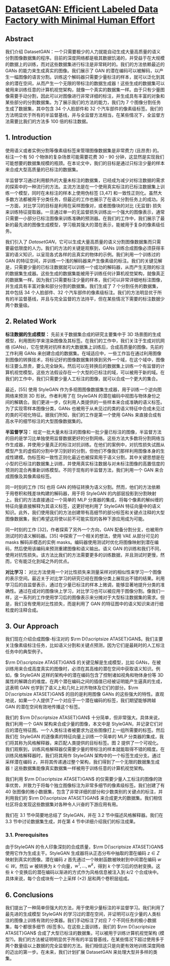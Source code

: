 # [DatasetGAN: Efficient Labeled Data Factory with Minimal Human Effort](https://arxiv.org/pdf/2104.06490.pdf)

## Abstract

我们介绍 DatasetGAN：一个只需要极少的人力就能自动生成大量高质量的语义分割图像数据集的程序。目前的深度网络都是极其数据饥渴的，并受益于在大规模的数据上的训练，而对这些数据集进行标注是非常耗时的。我们的方法依赖最近的 GANs 的能力来生成真实的图像。我们展示了 GAN 的潜在编码可以被解码，以产生一幅图像的语言分割。训练这个解码器只需要少量标注的样本，就可以泛化到其余的潜在空间，从而产生一个无限的带标注的数据生成器！这些生成的数据集可以被用来训练任意的计算机视觉架构，就像一个真实的数据集一样。由于只有少量图像需要手动分割，因此可以对图像进行非常详细的标注，并生成具有丰富的对象和某些部分的分割数据集。为了展示我们的方法的能力，我们为 7 个图像分割任务生成了数据集，其中包含 34 个人脸部件和 32 个汽车部件的像素级标签。我们的方法明显优于所有的半监督基线，并与全监督方法相当，在某些情况下，全监督方法需要比我们的方法多 100 倍的标注数据。

## 1. Introduction

使用语义或者实例分割等像素级标签来管理图像数据集是非常费力 (且昂贵) 的。标注一个有 50 个物体的复杂场景可能需要花费 30 - 90 分钟，这显然是实现我们可能想要的数据集规模的瓶颈。在本论文中，我们的目标是通过只标注少量的样本来合成大型高质量的已标注的数据集。

半监督学习通过利用额外的大量未标注的数据集，已经成为减少对标注数据的需求的探索中的一种流行的方法。主流方法是在一个使用真实标注的已标注数据集上训练一个模型，同时在未标注的样本上使用伪标签 [3,47] 和一致性正则化。虽然大多数方法都被用于分类任务，但最近的工作也展示了在语义分割任务上的成功。另一方面，对比学习的目标是利用在采样图像对，或者图像块的对比 (无监督) 损失来训练特征提取器。一旦通过单一的无监督损失训练出一个强大的图像表示，通常只需要一小部分已标注图像来训练准确的预测器。在我们的工作中，我们展示了最新的最先进的图像生成模型，学习极其强大的潜在表示，能被用于复杂的像素级任务。

我们引入了 $DatasetGAN$，它可以生成大量高质量的语义分割图像数据集而只需要最低限度的人力。我们的方法的关键是观察到，GANs 训练合成图像必须获得丰富的语义知识，以呈现各式各样的且真实的物体的示例。我们利用一个训练过的 GAN 的特征空间，并训练一个浅的解码器来产生像素级的标注。我们的关键见解是，只需要少量的已标注数据就可以训练一个成功的解码器，从而产生无限的标注的数据集生成器。这些生成的数据集能被用于训练任何计算机视觉架构，就像真正的数据集一样。因为我们只需要标注少量的样本，我们可以非常详细地标注图像，并生成具有丰富对象和部分分割的数据集。我们生成了 7 个分割任务的数据集，其中包括 34 个人脸部件、32  个汽车部件的像素级标注。我们的方法明显优于所有的半监督基线，并且与完全监督的方法持平，但在某些情况下需要的标注数据少两个数量级。

## 2. Related Work

**标注数据的生成模型：** 先前关于数据集合成的研究主要集中于 3D 场景图的生成模型，利用图形学来渲染图像及其标签。在我们的工作中，我们关注于生成对抗网络 (GANs)，它在使用对抗样本的大数据集上训练后，合成高质量的图像。先前的工作利用 GANs 来创建合成的数据集。在域适应中，一些工作旨在通过利用图像到图像的转换技术，将标记好的图像数据集转换到另外一个域，在这个域中，图像标注要么昂贵，要么完全缺失。然后可以在转换后的数据集上训练一个有监督的计算机视觉模型。这些方法假设存在一个大型的已标注的域，可以被用于新的域。在我们的工作中，我们只需要少量人工标注的图像，就可以合成一个更大的集合。

最近，[55] 使用 StyleGAN 作为多视图图像数据集生成器，用于训练一个逆向图网络来预测 3D 形状。作者利用了在 StyleGAN 的潜在编码中视图与物体身份之间的解耦合。我们更进一步，仅利用人类提供的一些样本来合成准确的语义标签。为了实现零样本图像分类，GANs 也被用于从未见过的类的语义特征中合成未见过的类的可视化特征。据我们所知，我们的工作是第一个使用 GANs 来直接合成有高水平的细节标注的大型图像数据集的。

**半监督学习：** 给定一批大量未标注的图像和一批少量已标注的图像，半监督方法的目的是学习比单独使用监督数据更好的分割网络。这些方法大多数将分割网络当作生成器，并使用少量真正的标注对抗训练。在他们的案例中，对抗性损失试图从模型产生的虚假的分割中学习到好的分割，但他们不像我们那样利用图像本身的生成性建模。伪标签和一致性正则化最近也被探索用于语义分割，其中关键思想是在小型的已标注的数据集上训练，并使用真实标注数据与对未标注图像的高置信度的预测的混合再重新训练模型。不同于现有的半监督方法，我们利用一个 GAN 来合成图像及其像素级标签。

同一时刻的工作 [15] 也将 GAN 的特征转换为语义分割。然而，他们的方法依赖于用卷积和残差块构建的解码器，用于将 StyleGAN 的内部层投影到分割映射上。我们的方法直接通过一个简单的 MLP 分类器的集成，将每个像素的解纠缠的特征向量直接解释为其语义标签，这更好地利用了 StyleGAN 特征向量中的语义知识。此外，我们使用我们的方法创建带有高细节的部分标签和关键点注释的大型图像数据集，我们希望这将使以前不可能实现的各种下游应用成为可能。

同一时刻的工作 [32]，作者探索了另外一个方向，GAN 配备分割分支，也被用作测试时的语义解码器。[35] 中探索了一个相关的想法，使用 VAE 从部分可见的 masks 解码非模态的实例 masks。编码器使用测试时优化将图像映射到潜在编码，然后使用该编码来预测重建图像和语义输出。语义 GAN 的训练和我们不同，使用对抗性损失。该方法比我们的方法需要更多的训练数据，并且测试时更慢，然而，它有能泛化到域之外的优点。

**对比学习：** 对比方法使用一个对比性损失来测量采样对的相似性来学习一个图像的表示空间。最近关于对比学习的研究已经在图像分类上展现出不错的结果。利用学习后的自监督表示，通过在少量已标注的样本上微调，能够显著地提升分类的准确性。通过在成对的图像块上学习，对比学习也可以被应用于图像分割。像我们一样，这一系列的工作使用学习后的图像表示来分摊对于大型标注数据集的需求。但是，我们没有使用对比性损失，而是利用了 GAN 的特征图中的语义知识来进行细粒度的注释合成。

## 3. Our Approach

我们现在介绍合成图像-标注对的 $\rm D{\scriptsize ATASET}GAN$。我们主要关注像素级标注任务，比如语义分割和关键点预测，因为它们是最耗时的人工标注任务中的典型例子。

$\rm D{\scriptsize ATASET}GAN$ 的关键见解是生成模型，比如 GANs，在被训练用来合成高度真实的图像时，必须在其高维的潜在空间中获取语义知识。例如，像 StyleGAN 这样的架构中的潜在编码包含了控制诸如视角和物体身份等 3D 属性的解耦合的维度。在两个潜在编码之间的插值已经被证明能产生逼真的生成，这表明 GAN 也学到了语义上和几何上对齐物体及它们的部分。$\rm D{\scriptsize ATASET}GAN$ 的目的是利用图像 GANs 的这些强大的特性。直观地说，如果一个人提供了一个对应于一个潜在编码的标签，我们期望能够跨越 GAN 的潜在空间有效地传播这个标签。

我们的 $\rm D{\scriptsize ATASET}GAN$ 十分简单，但非常强大。具体来说，我们利用一个 GAN 架构来合成少量的图像，本文中是 StyleGAN，并记录它们对应的潜在特征图。一个人类标注者被要求为这些图像打上一组所需要的标签。然后我们在 StyleGAN 的逐像素的特征向量上训练一个简单的 MLP 分类器的集成，我们将其称为风格解释器，来匹配人类提供的目标标签。图 2 提供了一个可视化。我们观察到，训练风格解释器仅需要少量的带标注的样本就能取得不错的精度。在训练风格解释器时，我们将其用作 StyleGAN 架构中的一个标签生成分支。通过采样潜在编码 $z$，并将其传递通过整个架构，我们得到了一个无限的数据集生成器！这些数据集能像真实数据集一样被用于训练任意的计算机视觉架构。

我们利用 $\rm D{\scriptsize ATASET}GAN$ 的仅需要少量人工标注的图像的效率优势，并致力于将每个独立图像标注为非常多细节的像素级标签。我们创建了有 40 张图像的微小数据集，包含了非常详细的部分和少数类别的关键点的标注，并利用我们的 $\rm D{\scriptsize ATASET}GAN$ 来合成更大的数据集。我们相信社区将会发现这些数据集对各种令人兴奋的下游应用有用。

我们在 3.1 节中简要地总结了 StyleGAN，并在 3.2 节中描述风格解释器。我们在 3.3 节中讨论数据集生成，并在第 4 节中详细介绍我们的标注成果。

### 3.1. Prerequisites

由于StyleGAN 的令人印象深刻的合成质量，$\rm D{\scriptsize ATASET}GAN$ 使用它作为生成主干。StyleGAN 生成器将从正态分布中抽取的潜在编码 $z \in Z$ 映射到真实的图像。潜在编码 $z$ 首先通过一个映射函数被映射到中间潜在编码 $w \in W$。然后 $w$ 被转换为 $k$ 个向量，$w^1,\dots,w^k$，得到 $k$ 个学习后的仿射变换。这些 $k$ 个变换后的潜在编码以渐进的方式作为风格信息被注入到 $k/2$ 个合成块中。具体来说，每个合成块有一个上采样 ($\times 2$) 层和两个卷积层组成。





## 6. Conclusions

我们提出了一种简单但强大的方法，用于使用少量标注的半监督学习。我们利用了最先进的生成模型 StyleGAN 的学习过的潜在空间，并证明可以在少量的人类标注的图像上训练有效的分类器。我们手动标注了对应 7 个不同任务的极小数据集，每个都很多细节 (标签多)。在这些上面训练，我们的 $\rm D{\scriptsize ATASET}GAN$ 合成了大型已标注的数据集，可以被用于训练计算机视觉架构 (模型?)。我们的方法被证明明显优于所有的半监督基线，在某些情况下超过使用多于两个数量级以上数据的完全监督的方法。我们相信这只是向更有效地训练深度网络的迈出的第一步。在未来，我们计划扩展 DatasetGAN 来处理大型并多样的类集。
